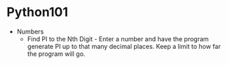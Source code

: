 # Python101
- Numbers
  - Find PI to the Nth Digit - Enter a number and have the program generate PI up to that many decimal places. Keep a limit to how far the program will go.
